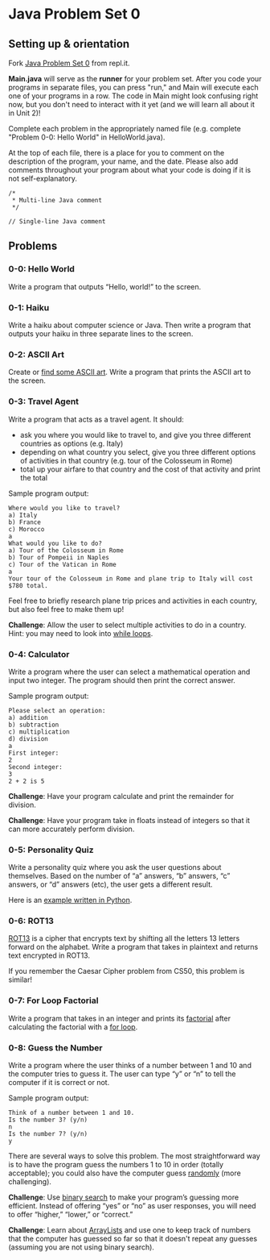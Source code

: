 # Java Problem Set 0

## Setting up & orientation

Fork [Java Problem Set 0](https://repl.it/@kellylougheed/Java-Problem-Set-0) from repl.it.

**Main.java** will serve as the **runner** for your problem set. After you code your programs in separate files, you can press "run," and Main will execute each one of your programs in a row. The code in Main might look confusing right now, but you don't need to interact with it yet (and we will learn all about it in Unit 2)!

Complete each problem in the appropriately named file (e.g. complete "Problem 0-0: Hello World" in HelloWorld.java).

At the top of each file, there is a place for you to comment on the description of the program, your name, and the date. Please also add comments throughout your program about what your code is doing if it is not self-explanatory.

```
/*
 * Multi-line Java comment
 */
 ```

```
// Single-line Java comment
```

## Problems

### 0-0: Hello World

Write a program that outputs “Hello, world!” to the screen.

### 0-1: Haiku

Write a haiku about computer science or Java. Then write a program that outputs your haiku in three separate lines to the screen.

### 0-2: ASCII Art

Create or [find some ASCII art](https://www.asciiart.eu/). Write a program that prints the ASCII art to the screen.

### 0-3: Travel Agent

Write a program that acts as a travel agent. It should:
- ask you where you would like to travel to, and give you three different countries as options (e.g. Italy)
- depending on what country you select, give you three different options of activities in that country (e.g. tour of the Colosseum in Rome)
- total up your airfare to that country and the cost of that activity and print the total

Sample program output:
```
Where would you like to travel?
a) Italy
b) France
c) Morocco
a
What would you like to do?
a) Tour of the Colosseum in Rome
b) Tour of Pompeii in Naples
c) Tour of the Vatican in Rome
a
Your tour of the Colosseum in Rome and plane trip to Italy will cost $780 total.
```

Feel free to briefly research plane trip prices and activities in each country, but also feel free to make them up!

**Challenge**: Allow the user to select multiple activities to do in a country. Hint: you may need to look into [while loops](https://docs.oracle.com/javase/tutorial/java/nutsandbolts/while.html).

### 0-4: Calculator

Write a program where the user can select a mathematical operation and input two integer. The program should then print the correct answer.

Sample program output:
```
Please select an operation:
a) addition
b) subtraction
c) multiplication
d) division
a
First integer:
2
Second integer:
3
2 + 2 is 5
```

**Challenge**: Have your program calculate and print the remainder for division.

**Challenge**: Have your program take in floats instead of integers so that it can more accurately perform division.

### 0-5: Personality Quiz

Write a personality quiz where you ask the user questions about themselves. Based on the number of “a” answers, “b” answers, “c” answers, or “d” answers (etc), the user gets a different result.

Here is an [example written in Python](https://repl.it/@kellylougheed/Sorting-Hat).

### 0-6: ROT13

[ROT13](https://en.wikipedia.org/wiki/ROT13) is a cipher that encrypts text by shifting all the letters 13 letters forward on the alphabet. Write a program that takes in plaintext and returns text encrypted in ROT13.

If you remember the Caesar Cipher problem from CS50, this problem is similar!

### 0-7: For Loop Factorial

Write a program that takes in an integer and prints its [factorial](https://en.wikipedia.org/wiki/Factorial) after calculating the factorial with a [for loop](https://docs.oracle.com/javase/tutorial/java/nutsandbolts/for.html).

### 0-8: Guess the Number

Write a program where the user thinks of a number between 1 and 10 and the computer tries to guess it. The user can type “y” or “n” to tell the computer if it is correct or not.

Sample program output:
```
Think of a number between 1 and 10.
Is the number 3? (y/n)
n
Is the number 7? (y/n)
y
```

There are several ways to solve this problem. The most straightforward way is to have the program guess the numbers 1 to 10 in order (totally acceptable); you could also have the computer guess [randomly](https://www.leepoint.net/algorithms/random/random-api.html) (more challenging).

**Challenge**: Use [binary search](https://www.khanacademy.org/computing/computer-science/algorithms/binary-search/a/binary-search) to make your program’s guessing more efficient. Instead of offering “yes” or “no” as user responses, you will need to offer “higher,” “lower,” or “correct.” 

**Challenge**: Learn about [ArrayLists](https://docs.oracle.com/javase/8/docs/api/java/util/ArrayList.html) and use one to keep track of numbers that the computer has guessed so far so that it doesn't repeat any guesses (assuming you are not using binary search).
